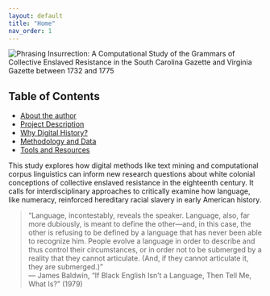 ```yaml
---
layout: default
title: "Home"
nav_order: 1
---
```

![Phrasing Insurrection: A Computational Study of the Grammars of Collective Enslaved Resistance in the *South Carolina Gazette* and *Virginia Gazette* between 1732 and 1775](https://github.com/user-attachments/assets/ff10cc8e-819b-45fe-b10a-6a4841783f37)

## Table of Contents
- [About the author](about.md)
- [Project Description](project-description.md)
- [Why Digital History?](why-digital-history.md)
- [Methodology and Data](methodology-and-data.md)
- [Tools and Resources](tools-and-resources.md)

This study explores how digital methods like text mining and computational corpus linguistics can inform new research questions about white colonial conceptions of collective enslaved resistance in the eighteenth century. It calls for interdisciplinary approaches to critically examine how language, like numeracy, reinforced hereditary racial slavery in early American history. 

> “Language, incontestably, reveals the speaker. Language, also, far more dubiously, is meant to define the other—and, in this case, the other is refusing to be defined by a language that has never been able to recognize him. People evolve a language in order to describe and thus control their circumstances, or in order not to be submerged by a reality that they cannot articulate. (And, if they cannot articulate it, they are submerged.)”  
> — James Baldwin, “If Black English Isn’t a Language, Then Tell Me, What Is?” (1979)
